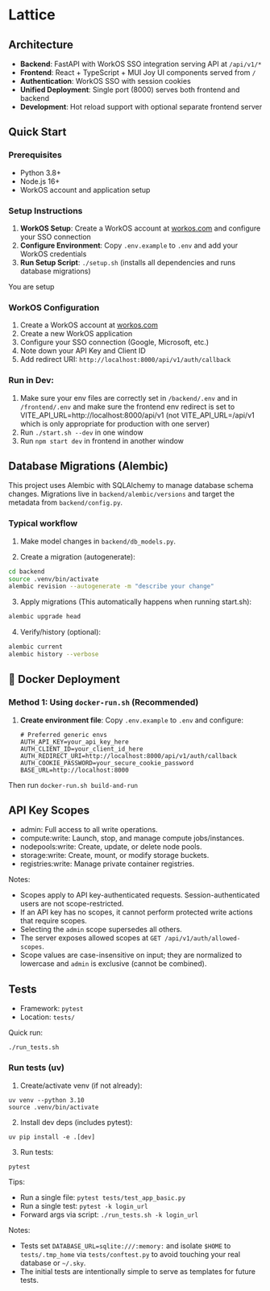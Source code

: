 # Lattice

## Architecture

- **Backend**: FastAPI with WorkOS SSO integration serving API at `/api/v1/*`
- **Frontend**: React + TypeScript + MUI Joy UI components served from `/`
- **Authentication**: WorkOS SSO with session cookies
- **Unified Deployment**: Single port (8000) serves both frontend and backend
- **Development**: Hot reload support with optional separate frontend server

## Quick Start

### Prerequisites

- Python 3.8+
- Node.js 16+
- WorkOS account and application setup

### Setup Instructions

1. **WorkOS Setup**: Create a WorkOS account at [workos.com](https://workos.com) and configure your SSO connection
2. **Configure Environment**: Copy `.env.example` to `.env` and add your WorkOS credentials
3. **Run Setup Script**: `./setup.sh` (installs all dependencies and runs database migrations)

You are setup

### WorkOS Configuration

1. Create a WorkOS account at [workos.com](https://workos.com)
2. Create a new WorkOS application
3. Configure your SSO connection (Google, Microsoft, etc.)
4. Note down your API Key and Client ID
5. Add redirect URI: `http://localhost:8000/api/v1/auth/callback`

### Run in Dev:

1. Make sure your env files are correctly set in `/backend/.env` and in `/frontend/.env` and make sure the frontend env redirect is set to VITE_API_URL=http://localhost:8000/api/v1 (not VITE_API_URL=/api/v1 which is only appropriate for production with one server)
2. Run `./start.sh --dev` in one window
3. Run `npm start dev` in frontend in another window

## Database Migrations (Alembic)

This project uses Alembic with SQLAlchemy to manage database schema changes. Migrations live in `backend/alembic/versions` and target the metadata from `backend/config.py`.

### Typical workflow

1) Make model changes in `backend/db_models.py`.

2) Create a migration (autogenerate):

```bash
cd backend
source .venv/bin/activate
alembic revision --autogenerate -m "describe your change"
```

3) Apply migrations (This automatically happens when running start.sh):

```bash
alembic upgrade head
```

4) Verify/history (optional):

```bash
alembic current
alembic history --verbose
```

## 🐳 Docker Deployment

### Method 1: Using `docker-run.sh` (Recommended)

1. **Create environment file**: Copy `.env.example` to `.env` and configure:

   ```env
   # Preferred generic envs
   AUTH_API_KEY=your_api_key_here
   AUTH_CLIENT_ID=your_client_id_here
   AUTH_REDIRECT_URI=http://localhost:8000/api/v1/auth/callback
   AUTH_COOKIE_PASSWORD=your_secure_cookie_password
   BASE_URL=http://localhost:8000
   ```

Then run `docker-run.sh build-and-run`


## API Key Scopes

- admin: Full access to all write operations.
- compute:write: Launch, stop, and manage compute jobs/instances.
- nodepools:write: Create, update, or delete node pools.
- storage:write: Create, mount, or modify storage buckets.
- registries:write: Manage private container registries.

Notes:
- Scopes apply to API key-authenticated requests. Session-authenticated users are not scope-restricted.
- If an API key has no scopes, it cannot perform protected write actions that require scopes.
- Selecting the `admin` scope supersedes all others.
- The server exposes allowed scopes at `GET /api/v1/auth/allowed-scopes`.
- Scope values are case-insensitive on input; they are normalized to lowercase and `admin` is exclusive (cannot be combined).

## Tests

- Framework: `pytest`
- Location: `tests/`

Quick run:

```
./run_tests.sh
```

### Run tests (uv)

1) Create/activate venv (if not already):

```
uv venv --python 3.10
source .venv/bin/activate
```

2) Install dev deps (includes pytest):

```
uv pip install -e .[dev]
```

3) Run tests:

```
pytest
```

Tips:
- Run a single file: `pytest tests/test_app_basic.py`
- Run a single test: `pytest -k login_url`
 - Forward args via script: `./run_tests.sh -k login_url`

Notes:
- Tests set `DATABASE_URL=sqlite:///:memory:` and isolate `$HOME` to `tests/.tmp_home` via `tests/conftest.py` to avoid touching your real database or `~/.sky`.
- The initial tests are intentionally simple to serve as templates for future tests.
